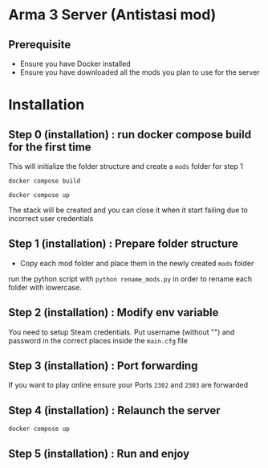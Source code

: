 # Arma 3 Server (Antistasi mod)

## Prerequisite

- Ensure you have Docker installed
- Ensure you have downloaded all the mods you plan to use for the server

# Installation


## Step 0 (installation) : run docker compose build for the first time

This will initialize the folder structure and create a `mods` folder for step 1

`docker compose build`

`docker compose up`

The stack will be created and you can close it when it start failing due to incorrect user credentials

## Step 1 (installation) : Prepare folder structure

- Copy each mod folder and place them in the newly created `mods` folder


run the python script with `python rename_mods.py` in order to rename each folder with lowercase.


## Step 2 (installation) : Modify env variable

You need to setup Steam credentials.
Put username (without "") and password in the correct places inside the `main.cfg` file

## Step 3 (installation) : Port forwarding

If you want to play online ensure your Ports `2302` and `2303` are forwarded

## Step 4 (installation) : Relaunch the server

`docker compose up`

## Step 5 (installation) : Run and enjoy
